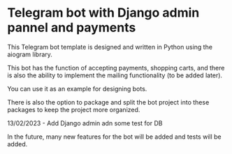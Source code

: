 # Telegram bot with Django admin pannel and payments
This Telegram bot template is designed and written in Python using the aiogram library.

This bot has the function of accepting payments, shopping carts, and there is also the ability to implement the mailing functionality (to be added later).

You can use it as an example for designing bots.

There is also the option to package and split the bot project into these packages to keep the project more organized.

13/02/2023 - Add Django admin adn some test for DB

In the future, many new features for the bot will be added and tests will be added.
